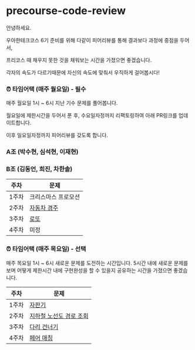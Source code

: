 # precourse-code-review
안녕하세요. 

우아한테크코스 6기 준비를 위해 다같이 피어리뷰를 통해 결과보다 과정에 중점을 두어서, 

프리코스 때 채우지 못한 것을 채워보는 시간을 가졌으면 좋겠습니다. 

각자의 속도가 다르기때문에 자신의 속도에 맞춰서 우직하게 걸어봅시다!

### ⏰ 타임어택 (매주 월요일) - 필수

매주 월요일 1시 ~ 6시 지난 기수 문제를 풀어봅니다.

월요일에 제한시간을 두어서 푼 후,
수요일자정까지 리팩토링하여 아래 PR링크를 업데이트합니다. 

이후 일요일자정까지 피어리뷰를 갖도록 합니다.

### A조 (박수현, 심석현, 이재현)
### B조 (김동언, 희진, 차한솔)

| 주차 | 문제 |
| --- | --- |
| 1주차 | 크리스마스 프로모션 |
| 2주차 | [자동차 경주](https://github.com/woowacourse-precourse/java-racingcar-6) |
| 3주차 | [로또](https://github.com/woowacourse-precourse/java-lotto-6) | 박수현, 심석현, 이재현 |
| 4주차 | 미정 | 박수현, 심석현, 이재현 |

### ⏰ 타임어택 (매주 목요일) - 선택

매주 목요일 1시 ~ 6시 새로운 문제를 도전하는 시간입니다. 5시간 내에 새로운 문제를 보며 어떻게 제한시간 내에 구현완성을 할 수 있을지 공유하는 시간을 가졌으면 좋겠습니다.

| 주차 | 문제 |
| --- | --- |
| 1주차 | [자판기](https://github.com/woowacourse/java-vendingmachine-precourse) |
| 2주차 | [지하철 노선도 경로 조회](https://github.com/woowacourse/java-subway-path-precourse) |
| 3주차 | [다리 건너기](https://github.com/bark20/java-bridge) |
| 4주차 | [페어 매칭](https://github.com/woowacourse/java-pairmatching-precourse) |
